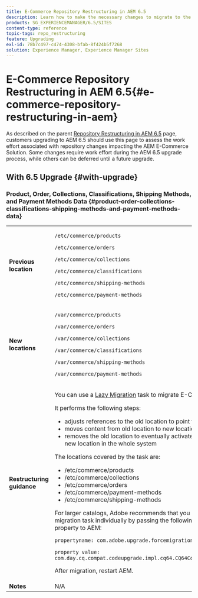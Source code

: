 ```yaml
---
title: E-Commerce Repository Restructuring in AEM 6.5
description: Learn how to make the necessary changes to migrate to the new repository structure in AEM 6.5 for E-Commerce.
products: SG_EXPERIENCEMANAGER/6.5/SITES
content-type: reference
topic-tags: repo_restructuring
feature: Upgrading
exl-id: 78b7c497-c474-4308-bfab-8f424b5f7268
solution: Experience Manager, Experience Manager Sites
---
```

# E-Commerce Repository Restructuring in AEM 6.5{#e-commerce-repository-restructuring-in-aem}

As described on the parent [Repository Restructuring in AEM 6.5](/help/sites-deploying/repository-restructuring.md) page, customers upgrading to AEM 6.5 should use this page to assess the work effort associated with repository changes impacting the AEM E-Commerce Solution. Some changes require work effort during the AEM 6.5 upgrade process, while others can be deferred until a future upgrade.

## With 6.5 Upgrade {#with-upgrade}

### Product, Order, Collections, Classifications, Shipping Methods, and Payment Methods Data {#product-order-collections-classifications-shipping-methods-and-payment-methods-data}

<table>
 <tbody>
  <tr>
   <td><strong>Previous location</strong></td>
   <td><p><code>/etc/commerce/products</code></p> <p><code>/etc/commerce/orders</code></p> <p><code>/etc/commerce/collections</code></p> <p><code>/etc/commerce/classifications</code></p> <p><code>/etc/commerce/shipping-methods</code></p> <p><code>/etc/commerce/payment-methods</code></p> </td>
  </tr>
  <tr>
   <td><strong>New locations</strong></td>
   <td><p><code>/var/commerce/products</code></p> <p><code>/var/commerce/orders</code></p> <p><code>/var/commerce/collections</code></p> <p><code>/var/commerce/classifications</code></p> <p><code>/var/commerce/shipping-methods</code></p> <p><code>/var/commerce/payment-methods</code></p> </td>
  </tr>
  <tr>
   <td><strong>Restructuring guidance</strong></td>
   <td><p>You can use a <a href="/help/sites-deploying/lazy-content-migration.md" target="_blank">Lazy Migration</a> task to migrate E-Commerce data.</p> <p>It performs the following steps:</p>
    <ul>
     <li>adjusts references to the old location to point to the new location</li>
     <li>moves content from old location to new location</li>
     <li>removes the old location to eventually activate the usage of the new location in the whole system</li>
    </ul> <p>The locations covered by the task are:</p>
    <ul>
     <li>/etc/commerce/products</li>
     <li>/etc/commerce/collections<br /> </li>
     <li>/etc/commerce/orders<br /> </li>
     <li>/etc/commerce/payment-methods<br /> </li>
     <li>/etc/commerce/shipping-methods<br /> </li>
    </ul> <p>For larger catalogs, Adobe recommends that you run the commerce migration task individually by passing the following Java&trade; system property to AEM:</p> <p><code>propertyname: com.adobe.upgrade.forcemigration</code></p> <p><code>property value: com.day.cq.compat.codeupgrade.impl.cq64.CQ64CommerceMigrationTask</code></p> <p>After migration, restart AEM.</p> </td>
  </tr>
  <tr>
   <td><strong>Notes</strong></td>
   <td>N/A<br /> </td>
  </tr>
 </tbody>
</table>
